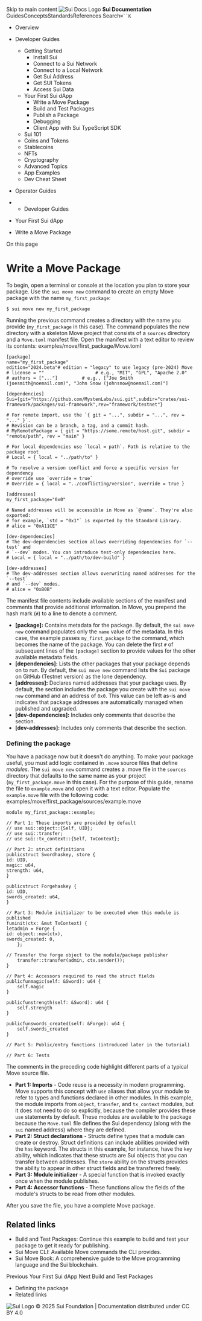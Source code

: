 Skip to main content
![Sui Docs Logo](https://docs.sui.io/img/sui-logo.svg)
**Sui Documentation**
GuidesConceptsStandardsReferences
Search`⌘``K`
  * Overview
  * Developer Guides
    * Getting Started
      * Install Sui
      * Connect to a Sui Network
      * Connect to a Local Network
      * Get Sui Address
      * Get SUI Tokens
      * Access Sui Data
    * Your First Sui dApp
      * Write a Move Package
      * Build and Test Packages
      * Publish a Package
      * Debugging
      * Client App with Sui TypeScript SDK
    * Sui 101
    * Coins and Tokens
    * Stablecoins
    * NFTs
    * Cryptography
    * Advanced Topics
    * App Examples
    * Dev Cheat Sheet
  * Operator Guides


  *   * Developer Guides
  * Your First Sui dApp
  * Write a Move Package


On this page
# Write a Move Package
To begin, open a terminal or console at the location you plan to store your package. Use the `sui move new` command to create an empty Move package with the name `my_first_package`:
```
$ sui move new my_first_package  

```

Running the previous command creates a directory with the name you provide (`my_first_package` in this case). The command populates the new directory with a skeleton Move project that consists of a `sources` directory and a `Move.toml` manifest file. Open the manifest with a text editor to review its contents:
examples/move/first_package/Move.toml
```
[package]  
name="my_first_package"  
edition="2024.beta"# edition = "legacy" to use legacy (pre-2024) Move  
# license = ""					 # e.g., "MIT", "GPL", "Apache 2.0"  
# authors = ["..."]			# e.g., ["Joe Smith (joesmith@noemail.com)", "John Snow (johnsnow@noemail.com)"]  
  
[dependencies]  
Sui={git="https://github.com/MystenLabs/sui.git",subdir="crates/sui-framework/packages/sui-framework",rev="framework/testnet"}  
  
# For remote import, use the `{ git = "...", subdir = "...", rev = "..." }`.  
# Revision can be a branch, a tag, and a commit hash.  
# MyRemotePackage = { git = "https://some.remote/host.git", subdir = "remote/path", rev = "main" }  
  
# For local dependencies use `local = path`. Path is relative to the package root  
# Local = { local = "../path/to" }  
  
# To resolve a version conflict and force a specific version for dependency  
# override use `override = true`  
# Override = { local = "../conflicting/version", override = true }  
  
[addresses]  
my_first_package="0x0"  
  
# Named addresses will be accessible in Move as `@name`. They're also exported:  
# for example, `std = "0x1"` is exported by the Standard Library.  
# alice = "0xA11CE"  
  
[dev-dependencies]  
# The dev-dependencies section allows overriding dependencies for `--test` and  
# `--dev` modes. You can introduce test-only dependencies here.  
# Local = { local = "../path/to/dev-build" }  
  
[dev-addresses]  
# The dev-addresses section allows overwriting named addresses for the `--test`  
# and `--dev` modes.  
# alice = "0xB0B"  

```

The manifest file contents include available sections of the manifest and comments that provide additional information. In Move, you prepend the hash mark (`#`) to a line to denote a comment.
  * **[package]:** Contains metadata for the package. By default, the `sui move new` command populates only the `name` value of the metadata. In this case, the example passes `my_first_package` to the command, which becomes the name of the package. You can delete the first `#` of subsequent lines of the `[package]` section to provide values for the other available metadata fields.
  * **[dependencies]:** Lists the other packages that your package depends on to run. By default, the `sui move new` command lists the `Sui` package on GitHub (Testnet version) as the lone dependency.
  * **[addresses]:** Declares named addresses that your package uses. By default, the section includes the package you create with the `sui move new` command and an address of `0x0`. This value can be left as-is and indicates that package addresses are automatically managed when published and upgraded.
  * **[dev-dependencies]:** Includes only comments that describe the section.
  * **[dev-addresses]:** Includes only comments that describe the section.


### Defining the package​
You have a package now but it doesn't do anything. To make your package useful, you must add logic contained in `.move` source files that define _modules_. The `sui move new` command creates a .move file in the `sources` directory that defaults to the same name as your project (`my_first_package.move` in this case). For the purpose of this guide, rename the file to `example.move` and open it with a text editor.
Populate the `example.move` file with the following code:
examples/move/first_package/sources/example.move
```
module my_first_package::example;  
  
// Part 1: These imports are provided by default  
// use sui::object::{Self, UID};  
// use sui::transfer;  
// use sui::tx_context::{Self, TxContext};  
  
// Part 2: struct definitions  
publicstruct Swordhaskey, store {  
id: UID,  
magic: u64,  
strength: u64,  
}  
  
publicstruct Forgehaskey {  
id: UID,  
swords_created: u64,  
}  
  
// Part 3: Module initializer to be executed when this module is published  
funinit(ctx: &mut TxContext) {  
letadmin = Forge {  
id: object::new(ctx),  
swords_created: 0,  
    };  
  
// Transfer the forge object to the module/package publisher  
    transfer::transfer(admin, ctx.sender());  
}  
  
// Part 4: Accessors required to read the struct fields  
publicfunmagic(self: &Sword): u64 {  
    self.magic  
}  
  
publicfunstrength(self: &Sword): u64 {  
    self.strength  
}  
  
publicfunswords_created(self: &Forge): u64 {  
    self.swords_created  
}  
  
// Part 5: Public/entry functions (introduced later in the tutorial)  
  
// Part 6: Tests  

```

The comments in the preceding code highlight different parts of a typical Move source file.
  * **Part 1: Imports** - Code reuse is a necessity in modern programming. Move supports this concept with `use` aliases that allow your module to refer to types and functions declared in other modules. In this example, the module imports from `object`, `transfer`, and `tx_context` modules, but it does not need to do so explicitly, because the compiler provides these `use` statements by default. These modules are available to the package because the `Move.toml` file defines the Sui dependency (along with the `sui` named address) where they are defined.
  * **Part 2: Struct declarations** - Structs define types that a module can create or destroy. Struct definitions can include abilities provided with the `has` keyword. The structs in this example, for instance, have the `key` ability, which indicates that these structs are Sui objects that you can transfer between addresses. The `store` ability on the structs provides the ability to appear in other struct fields and be transferred freely.
  * **Part 3: Module initializer** - A special function that is invoked exactly once when the module publishes.
  * **Part 4: Accessor functions** - These functions allow the fields of the module's structs to be read from other modules.


After you save the file, you have a complete Move package.
## Related links​
  * Build and Test Packages: Continue this example to build and test your package to get it ready for publishing.
  * Sui Move CLI: Available Move commands the CLI provides.
  * Sui Move Book: A comprehensive guide to the Move programming language and the Sui blockchain.


Previous
Your First Sui dApp
Next
Build and Test Packages
  * Defining the package
  * Related links


![Sui Logo](https://docs.sui.io/img/sui-logo-footer.svg)
© 2025 Sui Foundation | Documentation distributed under CC BY 4.0
